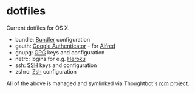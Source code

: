 dotfiles
========

Current dotfiles for OS X.

* bundle: [Bundler](http://bundler.io/) configuration
* gauth: [Google Authenticator](https://code.google.com/p/google-authenticator/) - for [Alfred](http://www.alfredapp.com/)
* gnupg: [GPG](https://www.gnupg.org/) keys and configuration
* netrc: logins for e.g. [Heroku](heroku.com)
* ssh: [SSH](http://www.openssh.com/) keys and configuration
* zshrc: [Zsh](http://www.zsh.org/) configuration

All of the above is managed and symlinked via Thoughtbot's [rcm](http://robots.thoughtbot.com/rcm-for-rc-files-in-dotfiles-repos) project.
